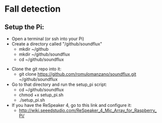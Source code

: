 # Fall detection

## Setup the Pi:
- Open a terminal (or ssh into your Pi)
- Create a directory called "/github/soundflux"
    * mkdir ~/github
    * mkdir ~/github/soundflux
    * cd ~/github/soundflux
* Clone the git repo into it:
    * git clone https://github.com/romulomanzano/soundflux.git ~/github/soundflux
* Go to that directory and run the setup_pi script:
    * cd ~/github/soundflux
    * chmod +x setup_pi.sh
    * ./setup_pi.sh
 * If you have the ReSpeaker 4, go to this link and configure it:
    * http://wiki.seeedstudio.com/ReSpeaker_4_Mic_Array_for_Raspberry_Pi/